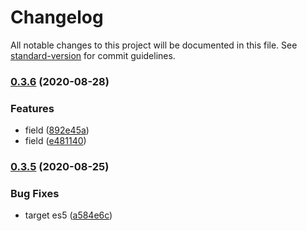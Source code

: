 # Changelog

All notable changes to this project will be documented in this file. See [standard-version](https://github.com/conventional-changelog/standard-version) for commit guidelines.

### [0.3.6](https://github.com/webyom/pant/compare/v0.3.5...v0.3.6) (2020-08-28)


### Features

* field ([892e45a](https://github.com/webyom/pant/commit/892e45a179fe7158b64c649265ad5d34f089daa1))
* field ([e481140](https://github.com/webyom/pant/commit/e48114071f88a5a5dcf21b415867bb68dba76d36))

### [0.3.5](https://github.com/webyom/pant/compare/v0.3.3...v0.3.5) (2020-08-25)


### Bug Fixes

* target es5 ([a584e6c](https://github.com/webyom/pant/commit/a584e6cdf20b2e9228b92fbf834fc8a54e591f3a))
